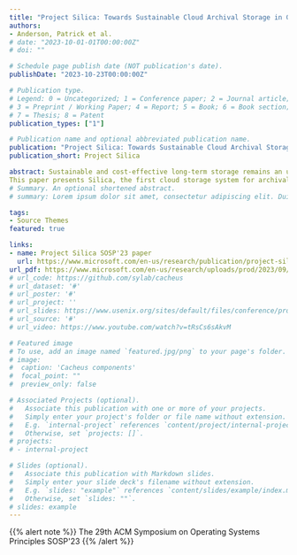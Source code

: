 ```yaml
---
title: "Project Silica: Towards Sustainable Cloud Archival Storage in Glass"
authors:
- Anderson, Patrick et al.
# date: "2023-10-01-01T00:00:00Z"
# doi: ""

# Schedule page publish date (NOT publication's date).
publishDate: "2023-10-23T00:00:00Z"

# Publication type.
# Legend: 0 = Uncategorized; 1 = Conference paper; 2 = Journal article;
# 3 = Preprint / Working Paper; 4 = Report; 5 = Book; 6 = Book section;
# 7 = Thesis; 8 = Patent
publication_types: ["1"]

# Publication name and optional abbreviated publication name.
publication: "Project Silica: Towards Sustainable Cloud Archival Storage in Glass"
publication_short: Project Silica

abstract: Sustainable and cost-effective long-term storage remains an unsolved problem. The most widely used storage technologies today are magnetic (hard disk drives and tape).  They use media that degrades over time and has a limited lifetime, which leads to inefficient, wasteful, and costly solutions for long-lived data.
This paper presents Silica, the first cloud storage system for archival data underpinned by quartz glass, an extremely resilient media that allows data to be left in situ indefinitely. The hardware and software of Silica have been co-designed and co-optimized from the media up to the service level with sustainability as a primary objective. The design follows a cloud-first, data-driven methodology underpinned by principles derived from analyzing the archival workload of a large public cloud service. Silica can support a wide range of archival storage workloads and ushers in a new era of sustainable, cost-effective storage.
# Summary. An optional shortened abstract.
# summary: Lorem ipsum dolor sit amet, consectetur adipiscing elit. Duis posuere tellus ac convallis placerat. Proin tincidunt magna sed ex sollicitudin condimentum.

tags:
- Source Themes
featured: true

links:
- name: Project Silica SOSP'23 paper
  url: https://www.microsoft.com/en-us/research/publication/project-silica-towards-sustainable-cloud-archival-storage-in-glass/
url_pdf: https://www.microsoft.com/en-us/research/uploads/prod/2023/09/ProjectSilica-SOSP23.pdf
# url_code: https://github.com/sylab/cacheus
# url_dataset: '#'
# url_poster: '#'
# url_project: ''
# url_slides: https://www.usenix.org/sites/default/files/conference/protected-files/fast21_slides_yusuf.pdf
# url_source: '#'
# url_video: https://www.youtube.com/watch?v=tRsCs6sAkvM

# Featured image
# To use, add an image named `featured.jpg/png` to your page's folder. 
# image:
#  caption: 'Cacheus components'
#  focal_point: ""
#  preview_only: false

# Associated Projects (optional).
#   Associate this publication with one or more of your projects.
#   Simply enter your project's folder or file name without extension.
#   E.g. `internal-project` references `content/project/internal-project/index.md`.
#   Otherwise, set `projects: []`.
# projects:
# - internal-project

# Slides (optional).
#   Associate this publication with Markdown slides.
#   Simply enter your slide deck's filename without extension.
#   E.g. `slides: "example"` references `content/slides/example/index.md`.
#   Otherwise, set `slides: ""`.
# slides: example
---
```


{{% alert note %}} The 29th ACM Symposium on Operating Systems Principles SOSP'23 {{% /alert %}}
